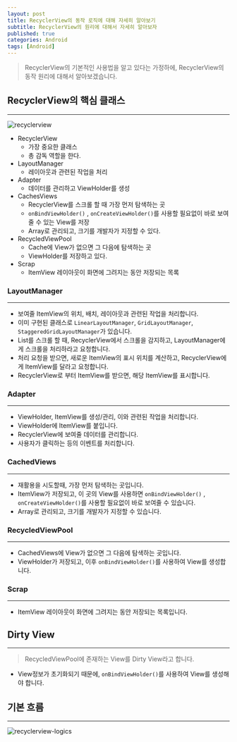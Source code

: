 ```yaml
---
layout: post
title: RecyclerView의 동작 로직에 대해 자세히 알아보기
subtitle: RecyclerView의 원리에 대해서 자세히 알아보자
published: true
categories: Android
tags: [Android]
---
```


>RecyclerView의 기본적인 사용법을 알고 있다는 가정하에, RecyclerView의 동작 원리에 대해서 알아보겠습니다.

## RecyclerView의 핵심 클래스
---

![recyclerview](https://github.com/pknujsp/android-blur/assets/48265129/07867150-5a29-403e-ac7a-d6cf39bc0cae)

* RecyclerView
  * 가장 중요한 클래스
  * 총 감독 역할을 한다.
* LayoutManager
  * 레이아웃과 관련된 작업을 처리
* Adapter
  * 데이터를 관리하고 ViewHolder를 생성
* CachesViews
  * RecyclerView를 스크롤 할 때 가장 먼저 탐색하는 곳
  * `onBindViewHolder()` , `onCreateViewHolder()`를 사용할 필요없이 바로 보여줄 수 있는 View를 저장
  * Array로 관리되고, 크기를 개발자가 지정할 수 있다.
* RecycledViewPool
  * Cache에 View가 없으면 그 다음에 탐색하는 곳
  * ViewHolder를 저장하고 있다.
* Scrap
  * ItemView 레이아웃이 화면에 그려지는 동안 저장되는 목록


### LayoutManager
---

* 보여줄 ItemView의 위치, 배치, 레이아웃과 관련된 작업을 처리합니다.
* 이미 구현된 클래스로 `LinearLayoutManager`, `GridLayoutManager`, `StaggeredGridLayoutManager`가 있습니다.
* List를 스크롤 할 때, RecyclerView에서 스크롤을 감지하고, LayoutManager에게 스크롤을 처리하라고 요청합니다.
* 처리 요청을 받으면, 새로운 ItemView의 표시 위치를 계산하고, RecyclerView에게 ItemView를 달라고 요청합니다.
* RecyclerView로 부터 ItemView를 받으면, 해당 ItemView를 표시합니다.

### Adapter
---

* ViewHolder, ItemView를 생성/관리, 이와 관련된 작업을 처리합니다.
* ViewHolder에 ItemView를 붙입니다.
* RecyclerView에 보여줄 데이터를 관리합니다.
* 사용자가 클릭하는 등의 이벤트를 처리합니다.

### CachedViews
---

* 재활용을 시도할때, 가장 먼저 탐색하는 곳입니다.
* ItemView가 저장되고, 이 곳의 View를 사용하면 `onBindViewHolder()` , `onCreateViewHolder()`를 사용할 필요없이 바로 보여줄 수 있습니다.
* Array로 관리되고, 크기를 개발자가 지정할 수 있습니다.

### RecycledViewPool
---

* CachedViews에 View가 없으면 그 다음에 탐색하는 곳입니다.
* ViewHolder가 저장되고, 이후 `onBindViewHolder()`를 사용하여 View를 생성합니다.

### Scrap
---

* ItemView 레이아웃이 화면에 그려지는 동안 저장되는 목록입니다.

## Dirty View
---

> RecycledViewPool에 존재하는 View를 Dirty View라고 합니다.

* View정보가 초기화되기 때문에, `onBindViewHolder()`를 사용하여 View를 생성해야 합니다.

## 기본 흐름
---

![recyclerview-logics](https://github.com/pknujsp/android-blur/assets/48265129/79d9e846-a226-4804-a226-bc199703202f)